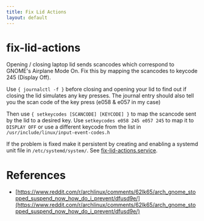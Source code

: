 ```yaml
---
title: Fix Lid Actions
layout: default
---
```


# fix-lid-actions

Opening / closing laptop lid sends scancodes which correspond to GNOME's Airplane Mode On. Fix this by mapping the scancodes to keycode 245 (Display Off).

Use `{ journalctl -f }` before closing and opening your lid to find out if closing the lid simulates any key presses. The journal entry should also tell you the scan code of the key press (e058 & e057 in my case)

Then use `{ setkeycodes [SCANCODE] [KEYCODE] }` to map the scancode sent by the lid to a desired key. Use `setkeycodes e058 245 e057 245` to map it to `DISPLAY OFF` or use a different keycode from the list in `/usr/include/linux/input-event-codes.h`

If the problem is fixed make it persistent by creating and enabling a systemd unit file in `/etc/systemd/system/`. See [fix-lid-actions.service](fix-lid-actions.service).

# References

* [https://www.reddit.com/r/archlinux/comments/62lk65/arch_gnome_stopped_suspend_now_how_do_i_prevent/dfusd9e/](https://www.reddit.com/r/archlinux/comments/62lk65/arch_gnome_stopped_suspend_now_how_do_i_prevent/dfusd9e/)
